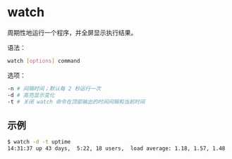 # watch

周期性地运行一个程序，并全屏显示执行结果。

语法：

```sh
watch [options] command
```

选项：

```sh
-n # 间隔时间；默认每 2 秒运行一次
-d # 高亮显示变化
-t # 关闭 watch 命令在顶部输出的时间间隔和当前时间
```

## 示例

```sh
$ watch -d -t uptime
14:31:37 up 43 days,  5:22, 18 users,  load average: 1.18, 1.57, 1.48
```
